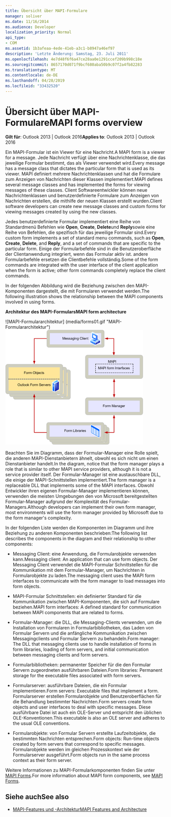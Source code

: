 ```yaml
---
title: Übersicht über MAPI-Formulare
manager: soliver
ms.date: 11/16/2014
ms.audience: Developer
localization_priority: Normal
api_type:
- COM
ms.assetid: 1b3afeaa-4ede-41eb-a3c1-b8947a46ef97
description: 'Letzte Änderung: Samstag, 23. Juli 2011'
ms.openlocfilehash: 4e7d48f6f6a47ce28aa0e1291ccef209b998c18e
ms.sourcegitcommit: 8657170d071f9bcf680aba50b9c07f2a4fb82283
ms.translationtype: MT
ms.contentlocale: de-DE
ms.lasthandoff: 04/28/2019
ms.locfileid: "33432520"
---
```

# <a name="mapi-forms-overview"></a><span data-ttu-id="d6730-103">Übersicht über MAPI-Formulare</span><span class="sxs-lookup"><span data-stu-id="d6730-103">MAPI forms overview</span></span>
  
<span data-ttu-id="d6730-104">**Gilt für**: Outlook 2013 | Outlook 2016</span><span class="sxs-lookup"><span data-stu-id="d6730-104">**Applies to**: Outlook 2013 | Outlook 2016</span></span> 
  
<span data-ttu-id="d6730-105">Ein MAPI-Formular ist ein Viewer für eine Nachricht.</span><span class="sxs-lookup"><span data-stu-id="d6730-105">A MAPI form is a viewer for a message.</span></span> <span data-ttu-id="d6730-106">Jede Nachricht verfügt über eine Nachrichtenklasse, die das jeweilige Formular bestimmt, das als Viewer verwendet wird.</span><span class="sxs-lookup"><span data-stu-id="d6730-106">Every message has a message class that dictates the particular form that is used as its viewer.</span></span> <span data-ttu-id="d6730-107">MAPI definiert mehrere Nachrichtenklassen und hat die Formulare zum Anzeigen von Nachrichten dieser Klassen implementiert.</span><span class="sxs-lookup"><span data-stu-id="d6730-107">MAPI defines several message classes and has implemented the forms for viewing messages of these classes.</span></span> <span data-ttu-id="d6730-108">Client Softwareentwickler können neue Nachrichtenklassen und benutzerdefinierte Formulare zum Anzeigen von Nachrichten erstellen, die mithilfe der neuen Klassen erstellt wurden.</span><span class="sxs-lookup"><span data-stu-id="d6730-108">Client software developers can create new message classes and custom forms for viewing messages created by using the new classes.</span></span>
  
<span data-ttu-id="d6730-109">Jedes benutzerdefinierte Formular implementiert eine Reihe von Standardmenü Befehlen wie **Open**, **Create**, **Delete**und **Reply**sowie eine Reihe von Befehlen, die spezifisch für das jeweilige Formular sind.</span><span class="sxs-lookup"><span data-stu-id="d6730-109">Every custom form implements a set of standard menu commands, such as **Open**, **Create**, **Delete**, and **Reply**, and a set of commands that are specific to the particular form.</span></span> <span data-ttu-id="d6730-110">Einige der Formularbefehle sind in die Benutzeroberfläche der Clientanwendung integriert, wenn das Formular aktiv ist. andere Formularbefehle ersetzen die Clientbefehle vollständig.</span><span class="sxs-lookup"><span data-stu-id="d6730-110">Some of the form commands are integrated with the user interface of the client application when the form is active; other form commands completely replace the client commands.</span></span> 
  
<span data-ttu-id="d6730-111">In der folgenden Abbildung wird die Beziehung zwischen den MAPI-Komponenten dargestellt, die mit Formularen verwendet werden.</span><span class="sxs-lookup"><span data-stu-id="d6730-111">The following illustration shows the relationship between the MAPI components involved in using forms.</span></span> 
  
<span data-ttu-id="d6730-112">**Architektur des MAPI-Formulars**</span><span class="sxs-lookup"><span data-stu-id="d6730-112">**MAPI form architecture**</span></span>
  
<span data-ttu-id="d6730-113">![MAPI-Formulararchitektur] (media/forms01.gif "MAPI-Formulararchitektur")</span><span class="sxs-lookup"><span data-stu-id="d6730-113">![MAPI form architecture](media/forms01.gif "MAPI form architecture")</span></span>
  
<span data-ttu-id="d6730-114">Beachten Sie im Diagramm, dass der Formular-Manager eine Rolle spielt, die anderen MAPI-Dienstanbietern ähnelt, obwohl es sich nicht um einen Dienstanbieter handelt.</span><span class="sxs-lookup"><span data-stu-id="d6730-114">In the diagram, notice that the form manager plays a role that is similar to other MAPI service providers, although it is not a service provider itself.</span></span> <span data-ttu-id="d6730-115">Der Formular-Manager ist eine austauschbare DLL, die einige der MAPI-Schnittstellen implementiert.</span><span class="sxs-lookup"><span data-stu-id="d6730-115">The form manager is a replaceable DLL that implements some of the MAPI interfaces.</span></span> <span data-ttu-id="d6730-116">Obwohl Entwickler ihren eigenen Formular-Manager implementieren können, verwenden die meisten Umgebungen den von Microsoft bereitgestellten Formular-Manager aufgrund der Komplexität des Formular-Managers.</span><span class="sxs-lookup"><span data-stu-id="d6730-116">Although developers can implement their own form manager, most environments will use the form manager provided by Microsoft due to the form manager's complexity.</span></span>
  
<span data-ttu-id="d6730-117">In der folgenden Liste werden die Komponenten im Diagramm und ihre Beziehung zu anderen Komponenten beschrieben:</span><span class="sxs-lookup"><span data-stu-id="d6730-117">The following list describes the components in the diagram and their relationship to other components:</span></span>
  
- <span data-ttu-id="d6730-118">Messaging Client: eine Anwendung, die Formularobjekte verwenden kann.</span><span class="sxs-lookup"><span data-stu-id="d6730-118">Messaging client: An application that can use form objects.</span></span> <span data-ttu-id="d6730-119">Der Messaging Client verwendet die MAPI-Formular Schnittstellen für die Kommunikation mit dem Formular-Manager, um Nachrichten in Formularobjekte zu laden.</span><span class="sxs-lookup"><span data-stu-id="d6730-119">The messaging client uses the MAPI form interfaces to communicate with the form manager to load messages into form objects.</span></span>
    
- <span data-ttu-id="d6730-120">MAPI-Formular Schnittstellen: ein definierter Standard für die Kommunikation zwischen MAPI-Komponenten, die sich auf Formulare beziehen.</span><span class="sxs-lookup"><span data-stu-id="d6730-120">MAPI form interfaces: A defined standard for communication between MAPI components that are related to forms.</span></span>
    
- <span data-ttu-id="d6730-121">Formular-Manager: die DLL, die Messaging-Clients verwenden, um die Installation von Formularen in Formularbibliotheken, das Laden von Formular Servern und die anfängliche Kommunikation zwischen Messagingclients und Formular Servern zu behandeln.</span><span class="sxs-lookup"><span data-stu-id="d6730-121">Form manager: The DLL that messaging clients use to handle installation of forms in form libraries, loading of form servers, and initial communication between messaging clients and form servers.</span></span>
    
- <span data-ttu-id="d6730-122">Formularbibliotheken: permanenter Speicher für die den Formular Servern zugeordneten ausführbaren Dateien.</span><span class="sxs-lookup"><span data-stu-id="d6730-122">Form libraries: Permanent storage for the executable files associated with form servers.</span></span>
    
- <span data-ttu-id="d6730-123">Formularserver: ausführbare Dateien, die ein Formular implementieren.</span><span class="sxs-lookup"><span data-stu-id="d6730-123">Form servers: Executable files that implement a form.</span></span> <span data-ttu-id="d6730-124">Formularserver erstellen Formularobjekte und Benutzeroberflächen für die Behandlung bestimmter Nachrichten.</span><span class="sxs-lookup"><span data-stu-id="d6730-124">Form servers create form objects and user interfaces to deal with specific messages.</span></span> <span data-ttu-id="d6730-125">Diese ausführbare Datei ist auch ein OLE-Server und entspricht den üblichen OLE-Konventionen.</span><span class="sxs-lookup"><span data-stu-id="d6730-125">This executable is also an OLE server and adheres to the usual OLE conventions.</span></span>
    
- <span data-ttu-id="d6730-126">Formularobjekte: von Formular Servern erstellte Laufzeitobjekte, die bestimmten Nachrichten entsprechen.</span><span class="sxs-lookup"><span data-stu-id="d6730-126">Form objects: Run-time objects created by form servers that correspond to specific messages.</span></span> <span data-ttu-id="d6730-127">Formularobjekte werden im gleichen Prozesskontext wie der Formularserver ausgeführt.</span><span class="sxs-lookup"><span data-stu-id="d6730-127">Form objects run in the same process context as their form server.</span></span>
    
<span data-ttu-id="d6730-128">Weitere Informationen zu MAPI-Formularkomponenten finden Sie unter [MAPI Forms](mapi-forms.md).</span><span class="sxs-lookup"><span data-stu-id="d6730-128">For more information about MAPI form components, see [MAPI Forms](mapi-forms.md).</span></span>
  
## <a name="see-also"></a><span data-ttu-id="d6730-129">Siehe auch</span><span class="sxs-lookup"><span data-stu-id="d6730-129">See also</span></span>

- [<span data-ttu-id="d6730-130">MAPI-Features und -Architektur</span><span class="sxs-lookup"><span data-stu-id="d6730-130">MAPI Features and Architecture</span></span>](mapi-features-and-architecture.md)

